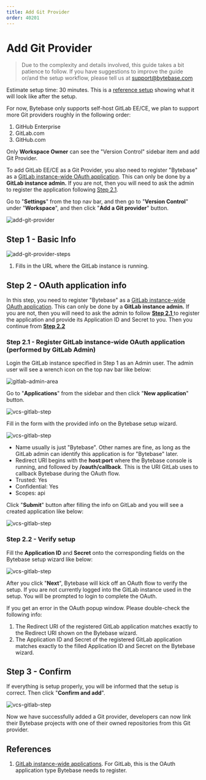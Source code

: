 ```yaml
---
title: Add Git Provider
order: 40201
---
```


# Add Git Provider

> Due to the complexity and details involved, this guide takes a bit patience to follow. If you have suggestions to improve the guide or/and the setup workflow, please tell us at support@bytebase.com

Estimate setup time: 30 minutes. This is a [reference setup](https://demo.bytebase.com/setting/version-control/bytebasegitlabcom-16001) showing what it will look like after the setup.

<hint-block type="info">

For now, Bytebase only supports self-host GitLab EE/CE, we plan to support more Git providers roughly in the following order:

1. GitHub Enterprise
2. GitLab.com
3. GitHub.com

</hint-block>

<hint-block type="warning">

Only **Workspace Owner** can see the "Version Control" sidebar item and add Git Provider.

</hint-block>

<hint-block type="warning">

To add GitLab EE/CE as a Git Provider, you also need to register "Bytebase" as a [GitLab instance-wide OAuth application](https://docs.gitlab.com/ee/integration/oauth_provider.html#instance-wide-applications). This can only be done by a **GitLab instance admin.** If you are not, then you will need to ask the admin to register the application following [Step 2.1](#step-2-2-verify-setup).

</hint-block>

Go to "**Settings**" from the top nav bar, and then go to "**Version Control**" under "**Workspace**", and then click "**Add a Git provider**" button.

![add-git-provider](/static/docs-assets/add-git-provider.png)

## Step 1 - Basic Info

![add-git-provider-steps](/static/docs-assets/add-git-provider-steps.png)

1. Fills in the URL where the GitLab instance is running.

## Step 2 - OAuth application info

<hint-block type="warning">

In this step, you need to register "Bytebase" as a [GitLab instance-wide OAuth application](https://docs.gitlab.com/ee/integration/oauth_provider.html#instance-wide-applications). This can only be done by a **GitLab instance admin.** If you are not, then you will need to ask the admin to follow [**Step 2.1** ](#step-2-1-register-gitlab-instance-wide-oauth-application-performed-by-gitlab-admin)to register the application and provide its Application ID and Secret to you. Then you continue from [**Step 2.2**](#step-2-2-verify-setup)

</hint-block>

### Step 2.1 - Register GitLab instance-wide OAuth application (performed by GitLab Admin)

Login the GitLab instance specified in Step 1 as an Admin user. The admin user will see a wrench icon on the top nav bar like below:

![gitlab-admin-area](/static/docs-assets/gitlab-admin-area.png)

Go to "**Applications**" from the sidebar and then click "**New application**" button.

![vcs-gitlab-step](/static/docs-assets/vcs-gitlab-step1.png)

Fill in the form with the provided info on the Bytebase setup wizard.

![vcs-gitlab-step](/static/docs-assets/vcs-gitlab-step2.png)

- Name usually is just "Bytebase". Other names are fine, as long as the GitLab admin can identify this application is for "Bytebase" later.
- Redirect URI begins with the **host:port** where the Bytebase console is running, and followed by **/oauth/callback**. This is the URI GitLab uses to callback Bytebase during the OAuth flow.
- Trusted: Yes
- Confidential: Yes
- Scopes: api

Click "**Submit**" button after filling the info on GitLab and you will see a created application like below:

![vcs-gitlab-step](/static/docs-assets/vcs-gitlab-step3.png)

### Step 2.2 - Verify setup

Fill the **Application ID** and **Secret** onto the corresponding fields on the Bytebase setup wizard like below:

![vcs-gitlab-step](/static/docs-assets/vcs-gitlab-step4.png)

After you click "**Next**", Bytebase will kick off an OAuth flow to verify the setup. If you are not currently logged into the GitLab instance used in the setup. You will be prompted to login to complete the OAuth.

<hint-block type="info">

If you get an error in the OAuth popup window. Please double-check the following info:

1. The Redirect URI of the registered GitLab application matches exactly to the Redirect URI shown on the Bytebase wizard.
2. The Application ID and Secret of the registered GitLab application matches exactly to
   the filled Application ID and Secret on the Bytebase wizard.

</hint-block>

## Step 3 - Confirm

If everything is setup properly, you will be informed that the setup is correct. Then click "**Confirm and add**".

![vcs-gitlab-step](/static/docs-assets/vcs-gitlab-step5.png)

Now we have successfully added a Git provider, developers can now link their Bytebase projects with one of their owned repositories from this Git provider.

## References

1. [GitLab instance-wide applications](https://docs.gitlab.com/ee/integration/oauth_provider.html#instance-wide-applications). For GitLab, this is the OAuth application type Bytebase needs to register.
